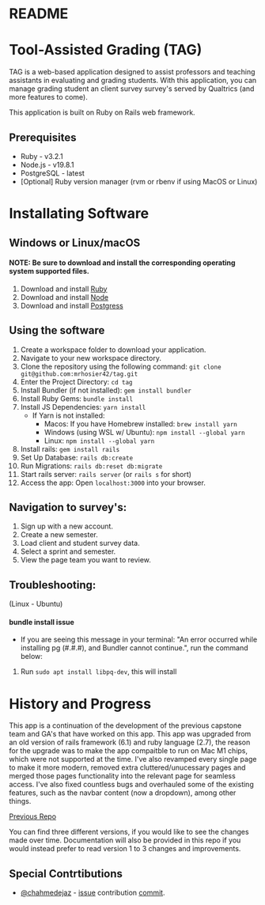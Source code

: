 # README

# Tool-Assisted Grading (TAG)
TAG is a web-based application designed to assist professors and teaching assistants in evaluating and grading students. With this application, you can manage grading student an client survey survey's served by Qualtrics (and more features to come).

This application is built on Ruby on Rails web framework.

## Prerequisites
* Ruby - v3.2.1
* Node.js - v19.8.1
* PostgreSQL - latest
* [Optional] Ruby version manager (rvm or rbenv if using MacOS or Linux)

# Installating Software
## Windows or Linux/macOS
#### NOTE: Be sure to download and install the corresponding operating system supported files.
1. Download and install [Ruby](https://www.ruby-lang.org/en/downloads/releases/)
2. Download and install [Node](https://nodejs.org/en/download/)
3. Download and install [Postgress](https://www.postgresql.org/download/)

## Using the software
1. Create a workspace folder to download your application.
2. Navigate to your new workspace directory.
3. Clone the repository using the following command: ```git clone git@github.com:mrhosier42/tag.git```
4. Enter the Project Directory: ```cd tag```
5. Install Bundler (if not installed): ```gem install bundler```
6. Install Ruby Gems: ```bundle install```
7. Install JS Dependencies: ```yarn install```
   - If Yarn is not installed:
     - Macos: If you have Homebrew installed: ```brew install yarn```
     - Windows (using WSL w/ Ubuntu): ```npm install --global yarn```
     - Linux: ```npm install --global yarn```
8. Install rails: ```gem install rails```
9. Set Up Database: ```rails db:create```
10. Run Migrations: ```rails db:reset db:migrate```
11. Start rails server: ```rails server``` (or ```rails s``` for short)
12. Access the app: Open ```localhost:3000``` into your browser.


## Navigation to survey's:
1. Sign up with a new account.
2. Create a new semester.
3. Load client and student survey data.
4. Select a sprint and semester.
5. View the page team you want to review.

## Troubleshooting:
(Linux - Ubuntu)
#### bundle install issue
* If you are seeing this message in your terminal: "An error occurred while installing pg (#.#.#), and Bundler cannot continue.", run the command below:
1. Run ```sudo apt install libpq-dev```, this will install 


# History and Progress
This app is a continuation of the development of the previous capstone team and GA's that have worked on this app.
This app was upgraded from an old version of rails framework (6.1) and ruby language (2.7), the reason for the upgrade was to make the app compaitble to run on Mac M1 chips, which were not supported at the time. I've also revamped every single page to make it more modern, removed extra cluttered/unucessary pages and merged those pages functionality into the relevant page for seamless access. I've also fixed countless bugs and overhauled some of the existing features, such as the navbar content (now a dropdown), among other things.

[Previous Repo](https://github.com/amyshannon/capstoneApp)


You can find three different versions, if you would like to see the changes made over time. Documentation will also be provided in this repo if you would instead prefer to read version 1 to 3 changes and improvements.


## Special Contrtibutions
* [@chahmedejaz](https://github.com/chahmedejaz) - [issue](https://github.com/mrhosier42/tag/issues/16) contribution [commit](https://github.com/chahmedejaz/tag/commit/5619ba4004cf028a9e4e237f72ffafac22462caa).

